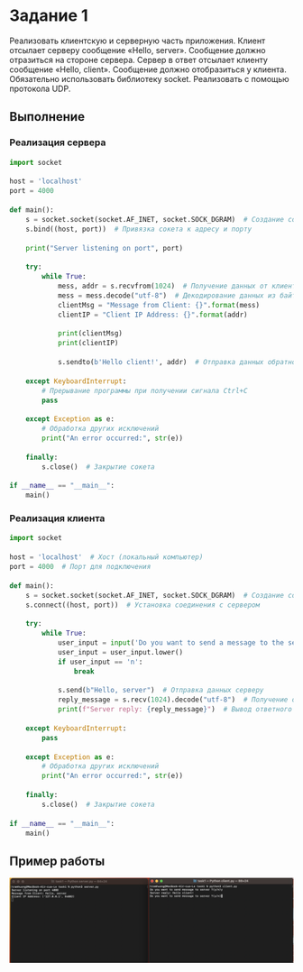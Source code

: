 # Задание 1

Реализовать клиентскую и серверную часть приложения. Клиент
отсылает серверу сообщение «Hello, server». Сообщение должно
отразиться на стороне сервера. Сервер в ответ отсылает клиенту
сообщение «Hello, client». Сообщение должно отобразиться у клиента.
Обязательно использовать библиотеку socket. Реализовать с помощью
протокола UDP.

## Выполнение

### Реализация сервера

```python
import socket

host = 'localhost'  
port = 4000  

def main():
    s = socket.socket(socket.AF_INET, socket.SOCK_DGRAM)  # Создание сокета UDP
    s.bind((host, port))  # Привязка сокета к адресу и порту

    print("Server listening on port", port)

    try:
        while True:
            mess, addr = s.recvfrom(1024)  # Получение данных от клиента
            mess = mess.decode("utf-8")  # Декодирование данных из байтов в строку
            clientMsg = "Message from Client: {}".format(mess)
            clientIP = "Client IP Address: {}".format(addr)

            print(clientMsg)  
            print(clientIP) 
            
            s.sendto(b'Hello client!', addr)  # Отправка данных обратно клиенту

    except KeyboardInterrupt:
        # Прерывание программы при получении сигнала Ctrl+C
        pass

    except Exception as e:
        # Обработка других исключений
        print("An error occurred:", str(e))

    finally:
        s.close()  # Закрытие сокета

if __name__ == "__main__":
    main()

```

### Реализация клиента

```python
import socket

host = 'localhost'  # Хост (локальный компьютер)
port = 4000  # Порт для подключения

def main():
    s = socket.socket(socket.AF_INET, socket.SOCK_DGRAM)  # Создание сокета UDP
    s.connect((host, port))  # Установка соединения с сервером

    try:
        while True:
            user_input = input('Do you want to send a message to the server? (y/n)')  # Запрос ввода от пользователя
            user_input = user_input.lower()
            if user_input == 'n':
                break

            s.send(b"Hello, server")  # Отправка данных серверу
            reply_message = s.recv(1024).decode("utf-8")  # Получение ответного сообщения от сервера
            print(f"Server reply: {reply_message}")  # Вывод ответного сообщения сервера на экран
                
    except KeyboardInterrupt:
        pass

    except Exception as e:
        # Обработка других исключений
        print("An error occurred:", str(e))

    finally:
        s.close()  # Закрытие сокета

if __name__ == "__main__":
    main()
```

## Пример работы

![Пример задания 1](image/task1.png)